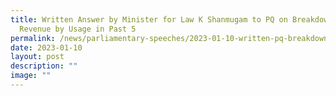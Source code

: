 ```yaml
---
title: Written Answer by Minister for Law K Shanmugam to PQ on Breakdown of GLS
  Revenue by Usage in Past 5
permalink: /news/parliamentary-speeches/2023-01-10-written-pq-breakdown-govt-land-sales-revenue-by-usage/
date: 2023-01-10
layout: post
description: ""
image: ""
---
```

